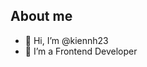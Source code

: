 ## About me
- 👋 Hi, I’m @kiennh23
- 👀 I’m a Frontend Developer
<!---
kiennh23/kiennh23 is a ✨ special ✨ repository because its `README.md` (this file) appears on your GitHub profile.
You can click the Preview link to take a look at your changes.
--->
